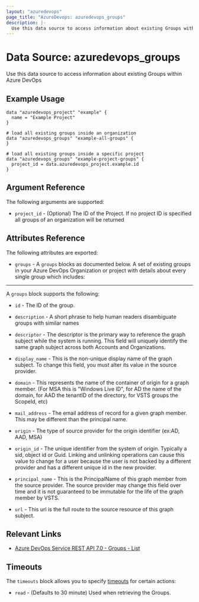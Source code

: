 ```yaml
---
layout: "azuredevops"
page_title: "AzureDevops: azuredevops_groups"
description: |-
  Use this data source to access information about existing Groups within Azure DevOps
---
```


# Data Source: azuredevops_groups

Use this data source to access information about existing Groups within Azure DevOps

## Example Usage

```hcl
data "azuredevops_project" "example" {
  name = "Example Project"
}

# load all existing groups inside an organization
data "azuredevops_groups" "example-all-groups" {
}

# load all existing groups inside a specific project
data "azuredevops_groups" "example-project-groups" {
  project_id = data.azuredevops_project.example.id
}
```

## Argument Reference

The following arguments are supported:

* `project_id` - (Optional) The ID of the Project. If no project ID is specified all groups of an organization will be returned

## Attributes Reference

The following attributes are exported:

* `groups` - A `groups` blocks as documented below. A set of existing groups in your Azure DevOps Organization or project with details about every single group which includes:

---

A `groups` block supports the following:

* `id` - The ID of the group.

* `description` - A short phrase to help human readers disambiguate groups with similar names

* `descriptor` - The descriptor is the primary way to reference the graph subject while the system is running. This field will uniquely identify the same graph subject across both Accounts and Organizations.

* `display_name` - This is the non-unique display name of the graph subject. To change this field, you must alter its value in the source provider.

* `domain` - This represents the name of the container of origin for a graph member. (For MSA this is "Windows Live ID", for AD the name of the domain, for AAD the tenantID of the directory, for VSTS groups the ScopeId, etc)

* `mail_address` - The email address of record for a given graph member. This may be different than the principal name.

* `origin` - The type of source provider for the origin identifier (ex:AD, AAD, MSA)

* `origin_id` - The unique identifier from the system of origin. Typically a sid, object id or Guid. Linking and unlinking operations can cause this value to change for a user because the user is not backed by a different provider and has a different unique id in the new provider.

* `principal_name` - This is the PrincipalName of this graph member from the source provider. The source provider may change this field over time and it is not guaranteed to be immutable for the life of the graph member by VSTS.

* `url` - This url is the full route to the source resource of this graph subject.

## Relevant Links

- [Azure DevOps Service REST API 7.0 - Groups - List](https://docs.microsoft.com/en-us/rest/api/azure/devops/graph/groups/list?view=azure-devops-rest-7.0)

## Timeouts

The `timeouts` block allows you to specify [timeouts](https://developer.hashicorp.com/terraform/language/resources/syntax#operation-timeouts) for certain actions:

* `read` - (Defaults to 30 minute) Used when retrieving the Groups.
